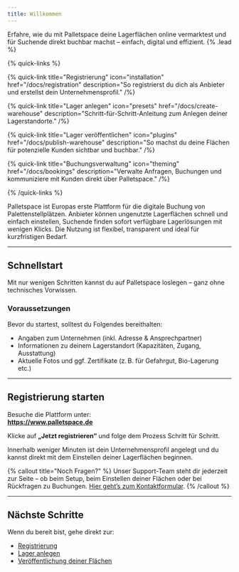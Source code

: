 ```yaml
---
title: Willkommen
---
```


Erfahre, wie du mit Palletspace deine Lagerflächen online vermarktest und für Suchende direkt buchbar machst – einfach, digital und effizient. {% .lead %}

{% quick-links %}

{% quick-link title="Registrierung" icon="installation" href="/docs/registration" description="So registrierst du dich als Anbieter und erstellst dein Unternehmensprofil." /%}

{% quick-link title="Lager anlegen" icon="presets" href="/docs/create-warehouse" description="Schritt-für-Schritt-Anleitung zum Anlegen deiner Lagerstandorte." /%}

{% quick-link title="Lager veröffentlichen" icon="plugins" href="/docs/publish-warehouse" description="So machst du deine Flächen für potenzielle Kunden sichtbar und buchbar." /%}

{% quick-link title="Buchungsverwaltung" icon="theming" href="/docs/bookings" description="Verwalte Anfragen, Buchungen und kommuniziere mit Kunden direkt über Palletspace." /%}

{% /quick-links %}

Palletspace ist Europas erste Plattform für die digitale Buchung von Palettenstellplätzen. Anbieter können ungenutzte Lagerflächen schnell und einfach einstellen, Suchende finden sofort verfügbare Lagerlösungen mit wenigen Klicks. Die Nutzung ist flexibel, transparent und ideal für kurzfristigen Bedarf.

---

## Schnellstart

Mit nur wenigen Schritten kannst du auf Palletspace loslegen – ganz ohne technisches Vorwissen.

### Voraussetzungen

Bevor du startest, solltest du Folgendes bereithalten:

- Angaben zum Unternehmen (inkl. Adresse & Ansprechpartner)
- Informationen zu deinem Lagerstandort (Kapazitäten, Zugang, Ausstattung)
- Aktuelle Fotos und ggf. Zertifikate (z. B. für Gefahrgut, Bio-Lagerung etc.)

---

## Registrierung starten

Besuche die Plattform unter:  
**https://www.palletspace.de**

Klicke auf **„Jetzt registrieren“** und folge dem Prozess Schritt für Schritt.

Innerhalb weniger Minuten ist dein Unternehmensprofil angelegt und du kannst direkt mit dem Einstellen deiner Lagerflächen beginnen.

{% callout title="Noch Fragen?" %}
Unser Support-Team steht dir jederzeit zur Seite – ob beim Setup, beim Einstellen deiner Flächen oder bei Rückfragen zu Buchungen. [Hier geht’s zum Kontaktformular](/docs/support).
{% /callout %}

---

## Nächste Schritte

Wenn du bereit bist, gehe direkt zur:

- [Registrierung](/docs/registration)
- [Lager anlegen](/docs/create-warehouse)
- [Veröffentlichung deiner Flächen](/docs/publish-warehouse)
